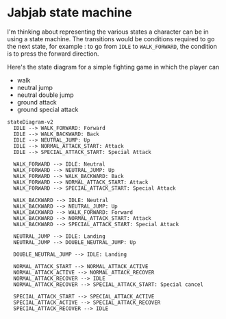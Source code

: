 # Jabjab state machine

I'm thinking about representing the various states a character can be in using a state machine. The transitions would be conditions required to go the next state, for example : to go from `IDLE` to `WALK_FORWARD`, the condition is to press the forward direction.

Here's the state diagram for a simple fighting game in which the player can

- walk
- neutral jump
- neutral double jump
- ground attack
- ground special attack

```mermaid
stateDiagram-v2
  IDLE --> WALK_FORWARD: Forward
  IDLE --> WALK_BACKWARD: Back
  IDLE --> NEUTRAL_JUMP: Up
  IDLE --> NORMAL_ATTACK_START: Attack
  IDLE --> SPECIAL_ATTACK_START: Special Attack

  WALK_FORWARD --> IDLE: Neutral
  WALK_FORWARD --> NEUTRAL_JUMP: Up
  WALK_FORWARD --> WALK_BACKWARD: Back
  WALK_FORWARD --> NORMAL_ATTACK_START: Attack
  WALK_FORWARD --> SPECIAL_ATTACK_START: Special Attack

  WALK_BACKWARD --> IDLE: Neutral
  WALK_BACKWARD --> NEUTRAL_JUMP: Up
  WALK_BACKWARD --> WALK_FORWARD: Forward
  WALK_BACKWARD --> NORMAL_ATTACK_START: Attack
  WALK_BACKWARD --> SPECIAL_ATTACK_START: Special Attack

  NEUTRAL_JUMP --> IDLE: Landing
  NEUTRAL_JUMP --> DOUBLE_NEUTRAL_JUMP: Up

  DOUBLE_NEUTRAL_JUMP --> IDLE: Landing

  NORMAL_ATTACK_START --> NORMAL_ATTACK_ACTIVE
  NORMAL_ATTACK_ACTIVE --> NORMAL_ATTACK_RECOVER
  NORMAL_ATTACK_RECOVER --> IDLE
  NORMAL_ATTACK_RECOVER --> SPECIAL_ATTACK_START: Special cancel

  SPECIAL_ATTACK_START --> SPECIAL_ATTACK_ACTIVE
  SPECIAL_ATTACK_ACTIVE --> SPECIAL_ATTACK_RECOVER
  SPECIAL_ATTACK_RECOVER --> IDLE
```
